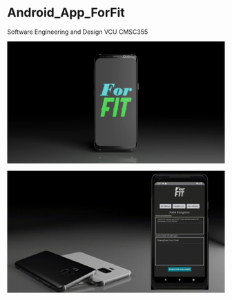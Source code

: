 # Android_App_ForFit
 Software Engineering and Design VCU CMSC355

![The ForFit logo on an Andriod phone](https://github.com/TylerGriggs/Android_App_ForFit/blob/main/Media/image2.png?raw=true)

![Demonstration of the ForFit app's friends list activity](https://github.com/TylerGriggs/Android_App_ForFit/blob/main/Media/BBB2.gif?raw=true)
